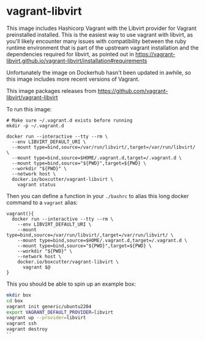 # vagrant-libvirt

This image includes Hashicorp Vagrant with the Libvirt provider for Vagrant
preinstalled installed. This is the easiest way to use vagrant with libvirt,
as you'll likely encounter many issues with compatibility between the ruby
runtime environment that is part of the upstream vagrant installation and
the dependencies required for libvirt, as pointed out in
https://vagrant-libvirt.github.io/vagrant-libvirt/installation#requirements

Unfortunately the image on Dockerhub hasn't been updated in awhile, so this
image includes more recent versions of Vagrant.

This image packages releases from https://github.com/vagrant-libvirt/vagrant-libvirt

To run this image:

```
# Make sure ~/.vagrant.d exists before running
mkdir -p ~/.vagrant.d

docker run --interactive --tty --rm \
  --env LIBVIRT_DEFAULT_URI \
  --mount type=bind,source=/var/run/libvirt/,target=/var/run/libvirt/ \
  --mount type=bind,source=$HOME/.vagrant.d,target=/.vagrant.d \
  --mount type=bind,source="${PWD}",target=${PWD} \
  --workdir "${PWD}" \
  --network host \
  docker.io/boxcutter/vagrant-libvirt \
    vagrant status
```

Then you can define a function in your `./bashrc` to alias this long docker
command to a `vagrant` alias:

```
vagrant(){
  docker run --interactive --tty --rm \
    --env LIBVIRT_DEFAULT_URI \
    --mount type=bind,source=/var/run/libvirt/,target=/var/run/libvirt/ \
    --mount type=bind,source=$HOME/.vagrant.d,target=/.vagrant.d \
    --mount type=bind,source="${PWD}",target=${PWD} \
    --workdir "${PWD}" \
    --network host \
    docker.io/boxcutter/vagrant-libvirt \
      vagrant $@
}
```

This you should be able to spin up an example box:

```bash
mkdir box
cd box
vagrant init generic/ubuntu2204
export VAGRANT_DEFAULT_PROVIDER=libvirt
vagrant up --provider=libvirt
vagrant ssh
vagrant destroy
``
